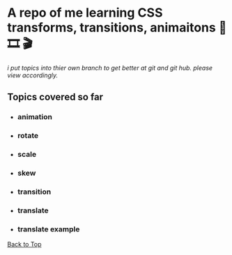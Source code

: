 <a name="custom_anchor_name"></a>

# A repo of me learning CSS transforms, transitions, animaitons  :movie_camera: :film_strip: :clapper:

_i put topics into thier own branch to get better at git and git hub. please view accordingly._

## Topics covered so far

- ### animation
- ### rotate
- ### scale
- ### skew
- ### transition
- ### translate
- ### translate example

[Back to Top](#custom_anchor_name)
